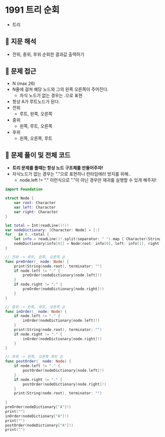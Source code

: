 # 1991 트리 순회
- 트리

## 🍎 지문 해석
- 전위, 중위, 후위 순회한 결과값 출력하기

## 🍎 문제 접근
- N (max 26)
- N줄에 걸쳐 해당 노드와 그의 왼쪽 오른쪽이 주어진다.
    - 자식 노드가 없는 경우는 .으로 표현
- 항상 A가 루트노드가 된다.
- 전위
    - 루트, 왼쪽, 오른쪽
- 중위
    - 왼쪽, 루트, 오른쪽
- 후위
    - 왼쪽, 오른쪽, 루트

## 🍎 문제 풀이 및 전체 코드
- **트리 문제를 풀때는 항상 노드 구조체를 만들어주자!**
- 자식노드가 없는 경우는 "."으로 표현하니 런타임에러 방지를 위해..
    - node.left != "." 이런식으로 "."이 아닌 경우만 재귀를 실행할 수 있게 해주자!
```swift
import Foundation

struct Node {
    var root: Character
    var left: Character
    var right: Character
}

let total = Int(readLine()!)!
var nodeDictionary: [Character: Node] = [:]
for _ in 0..<total {
    let info = readLine()!.split(separator: " ").map { Character(String($0)) }
    nodeDictionary[info[0]] = Node(root: info[0], left: info[1], right: info[2])
}

// 전위 -> 루트, 왼쪽, 오른쪽 순
func preOrder(_ node: Node) {
    print(String(node.root), terminator: "")
    if node.left != "." {
        preOrder(nodeDictionary[node.left]!)
    }
    if node.right != "." {
        preOrder(nodeDictionary[node.right]!)
    }
}

// 중위 -> 왼쪽, 루트, 오른쪽 순
func inOrder(_ node: Node) {
    if node.left != "." {
        inOrder(nodeDictionary[node.left]!)
    }
    print(String(node.root), terminator: "")
    if node.right != "." {
        inOrder(nodeDictionary[node.right]!)
    }
}

// 후위 -> 왼쪽, 오른쪽 루트 순
func postOrder(_ node: Node) {
    if node.left != "." {
        postOrder(nodeDictionary[node.left]!)
    }
    if node.right != "." {
        postOrder(nodeDictionary[node.right]!)
    }
    print(String(node.root), terminator: "")
    
}
preOrder(nodeDictionary["A"]!)
print("")
inOrder(nodeDictionary["A"]!)
print("")
postOrder(nodeDictionary["A"]!)
print("")
```
